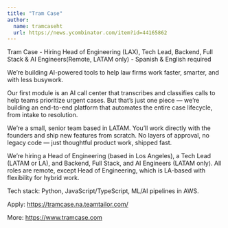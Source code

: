```yaml
---
title: "Tram Case"
author:
  name: tramcaseht
  url: https://news.ycombinator.com/item?id=44165862
---
```

Tram Case - Hiring Head of Engineering (LAX), Tech Lead, Backend, Full Stack &amp; AI Engineers(Remote, LATAM only) - Spanish &amp; English required

We’re building AI-powered tools to help law firms work faster, smarter, and with less busywork.

Our first module is an AI call center that transcribes and classifies calls to help teams prioritize urgent cases. But that’s just one piece — we’re building an end-to-end platform that automates the entire case lifecycle, from intake to resolution.

We’re a small, senior team based in LATAM. You’ll work directly with the founders and ship new features from scratch. No layers of approval, no legacy code — just thoughtful product work, shipped fast.

We’re hiring a Head of Engineering (based in Los Angeles), a Tech Lead (LATAM or LA), and Backend, Full Stack, and AI Engineers (LATAM only). All roles are remote, except Head of Engineering, which is LA-based with flexibility for hybrid work.

Tech stack: Python, JavaScript&#x2F;TypeScript, ML&#x2F;AI pipelines in AWS.

Apply: <a href="https:&#x2F;&#x2F;tramcase.na.teamtailor.com&#x2F;" rel="nofollow">https:&#x2F;&#x2F;tramcase.na.teamtailor.com&#x2F;</a>

More: <a href="https:&#x2F;&#x2F;www.tramcase.com" rel="nofollow">https:&#x2F;&#x2F;www.tramcase.com</a>
<JobApplication />
